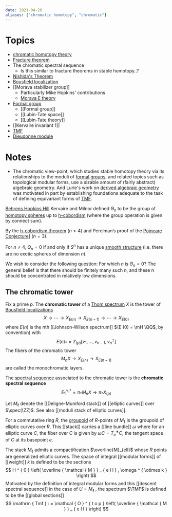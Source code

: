 ```yaml
---
date: 2021-04-26
aliases: ["chromatic homotopy", "chromatic"]
---
```


# Topics

- [chromatic homotopy theory](chromatic%20homotopy%20theory.md)
- [Fracture theorem](Fracture%20theorem)
- The chromatic spectral sequence
	- Is this similar to fracture theorems in stable homotopy..?
- [Nishida's Theorem](zettelkasten/Nishida's%20Theorem.md)
- [Bousfield localization](Bousfield%20localization)
- [[Morava stabilizer group]]
	- Particularly Mike Hopkins' contributions
	- [Morava E theory](Morava%20E%20theory.md)
- [Formal group](zettelkasten/Formal%20group.md)
	- [[Formal group]]
	- [[Lubin-Tate space]]
	- [[Lubin-Tate theory]]
- [[Kervaire invariant 1]]
- [TMF](Topological%20modular%20forms.md)
- [Dieudonne module](Dieudonne%20module)

# Notes

- The chromatic view-point, which studies stable homotopy theory via its relationships to the moduli of [formal groups](Formal%20group.md), and related topics such as topological modular forms, use a sizable amount of (fairly abstract) algebraic geometry. And Lurie's work on [derived algebraic geometry](derived%20algebraic%20geometry.md) was motivated in part by establishing foundations adequate to the task of defining equivariant forms of [TMF](Topological%20modular%20forms.md).

[Behrens Hopkins Hill](https://www3.nd.edu/~mbehren1/papers/exotic2.pdf)
Kervaire and Milnor defined $\Theta_n$ to be the group of [homotopy spheres](homotopy%20spheres) up to [h-cobordism](h-cobordism) (where the group operation is given by connect sum). 

By the [h-cobordism theorem](h-cobordism%20theorem.md) ($n > 4$) and Perelman’s proof of the [Poincare Conjecture](Poincare%20Conjecture.md)] ($n = 3$).

For $n \neq 4$, $\Theta_n = 0$ if and only if $S^n$ has a unique [smooth structure](smooth%20structure) (i.e. there are no exotic spheres of dimension $n$).

We wish to consider the following question: For which $n$ is $\Theta_n = 0$? The general belief is that there should be finitely many such $n$, and these n should be concentrated in relatively low dimensions.

## The chromatic tower

Fix a prime $p$. The **chromatic tower** of a [Thom spectrum](Thom%20spectrum.md) $X$ is the tower of [Bousfield localizations](Bousfield%20localization)
$$
X \rightarrow \cdots \rightarrow X _ { E ( n ) } \rightarrow X _ { E ( n - 1 ) } \rightarrow \cdots \rightarrow X _ { E ( 0 ) }
$$
where $E(n)$ is the $n$th [[Johnson-Wilson spectrum]] $(E
(0) = \mH \QQ$, by convention) with
$$
E ( n ) _ { * } = \mathbb { Z } _ { ( p ) } \left[ v _ { 1 } , \dots , v _ { n - 1 } , v _ { n } ^ { \pm } \right]
$$
The fibers of the chromatic tower
$$
M _ { n } X \rightarrow X _ { E ( n ) } \rightarrow X _ { E ( n - 1 ) }
$$
are called the monochromatic layers. 

The [spectral sequence](spectral%20sequence.md) associated to the chromatic tower is the **chromatic spectral sequence**
$$
E _ { 1 } ^ { n , * } = \pi _ { * } M _ { n } X \Rightarrow \pi _ { * } X _ { ( p ) }
$$

Let $M_\ell$ denote the [[Deligne-Mumford stack]] of [[elliptic curves]] over $\spec(\ZZ)$. See also [[moduli stack of elliptic curves]].

For a commutative ring $R$, the [groupoid](groupoid) of $R$-points of $M_\ell$ is the groupoid of elliptic curves over $R$. This [[stack]] carries a [[line bundle]] $\omega$ where for an elliptic curve $C$, the fiber over $C$ is given by $\omega C = T^∗_e C,$ the tangent space of $C$ at its basepoint $e$.

The stack $M_{\ell}$ admits a compactification $\overline{M}_{ell}$ whose $R$ points are generalized elliptic curves. The space of integral [[modular forms]] of [[weight]] $k$ is defined to be the sections
$$
H ^ { 0 } \left( \overline { \mathcal { M } } _ { e l l } , \omega ^ { \otimes k } \right)
$$
Motivated by the definition of integral modular forms and this [[descent spectral sequence]] in the case of $U = M_\ell$ , the spectrum $\TMF$ is defined to be the [[global sections]]
$$
\mathrm { Tmf } : = \mathcal { O } ^ { t o p } \left( \overline { \mathcal { M } } _ { e l l } \right)
$$
